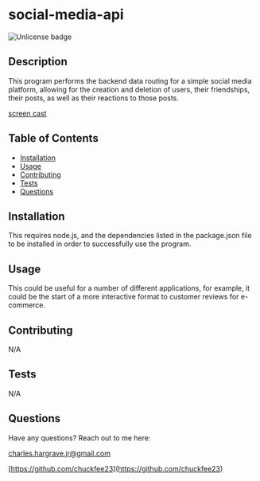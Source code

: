 # social-media-api

![Unlicense badge](https://img.shields.io/badge/license-Unlicense-brightgreen)

## Description

This program performs the backend data routing for a simple social media platform, allowing for the creation and deletion of users, their friendships, their posts, as well as their reactions to those posts.

[screen cast](putlinkhere)

## Table of Contents

- [Installation](#installation)
- [Usage](#usage)
- [Contributing](#contributing)
- [Tests](#tests)
- [Questions](#questions)

## Installation

This requires node.js, and the dependencies listed in the package.json file to be installed in order to successfully use the program.

## Usage

This could be useful for a number of different applications, for example, it could be the start of a more interactive format to customer reviews for e-commerce.

## Contributing

N/A

## Tests

N/A

## Questions

Have any questions? Reach out to me here:

[charles.hargrave.jr@gmail.com](mailto:charles.hargrave.jr@gmail.com)

[https://github.com/chuckfee23](https://github.com/chuckfee23)
